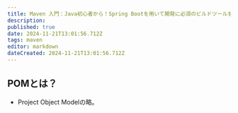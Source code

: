 ```yaml
---
title: Maven 入門：Java初心者から！Spring Bootを用いて開発に必須のビルドツールをintelliJで学ぼう。
description: 
published: true
date: 2024-11-21T13:01:56.712Z
tags: maven
editor: markdown
dateCreated: 2024-11-21T13:01:56.712Z
---
```


## POMとは？
- Project Object Modelの略。
